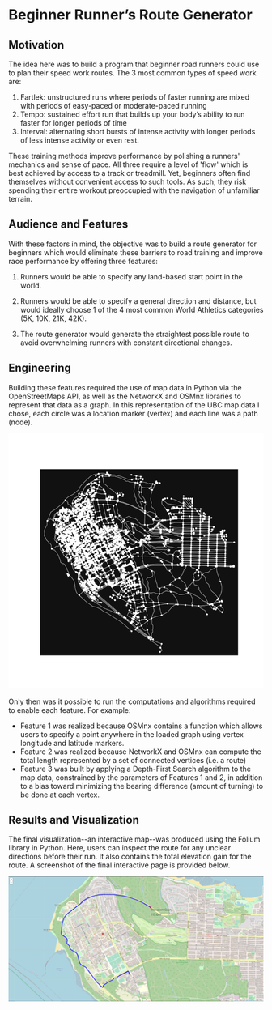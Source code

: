 # Beginner Runner’s Route Generator

## Motivation
The idea here was to build a program that beginner road runners could use to plan their speed work routes. The 3 most common types of speed work are:

1. Fartlek: unstructured runs where periods of faster running are mixed with periods of easy-paced or moderate-paced running
2. Tempo: sustained effort run that builds up your body’s ability to run faster for longer periods of time
3. Interval: alternating short bursts of intense activity with longer periods of less intense activity or even rest.

These training methods improve performance by polishing a runners' mechanics and sense of pace. All three require a level of 'flow' which is best achieved by access to a track or treadmill. Yet, beginners often find themselves without convenient access to such tools. As such, they risk spending their entire workout preoccupied with the navigation of unfamiliar terrain. 

## Audience and Features
With these factors in mind, the objective was to build a route generator for beginners which would eliminate these barriers to road training and improve race performance by offering three features:

1. Runners would be able to specify any land-based start point in the world.

2. Runners would be able to specify a general direction and distance, but would ideally choose 1 of the 4 most common World Athletics categories (5K, 10K, 21K, 42K).

3. The route generator would generate the straightest possible route to avoid overwhelming runners with constant directional changes.

## Engineering
Building these features required the use of map data in Python via the OpenStreetMaps API, as well as the NetworkX and OSMnx libraries to represent that data as a graph. In this representation of the UBC map data I chose, each circle was a location marker (vertex) and each line was a path (node). 

![](https://github.com/mattguev/cool-runnings/blob/main/ubc_map.png?raw=true)

Only then was it possible to run the computations and algorithms required to enable each feature. For example:
- Feature 1 was realized because OSMnx contains a function which allows users to specify a point anywhere in the loaded graph using vertex longitude and latitude markers.
- Feature 2 was realized because NetworkX and OSMnx can compute the total length represented by a set of connected vertices (i.e. a route)
- Feature 3 was built by applying a Depth-First Search algorithm to the map data, constrained by the parameters of Features 1 and 2, in addition to a bias toward minimizing the bearing difference (amount of turning) to be done at each vertex.

## Results and Visualization
The final visualization--an interactive map--was produced using the Folium library in Python. Here, users can inspect the route for any unclear directions before their run. It also contains the total elevation gain for the route. A screenshot of the final interactive page is provided below.
 
![](https://github.com/mattguev/cool-runnings/blob/main/UBCroute_5k.JPG?raw=true)

